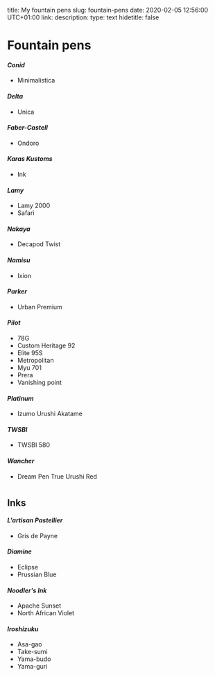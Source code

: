 title: My fountain pens
slug: fountain-pens
date: 2020-02-05 12:56:00 UTC+01:00
link: 
description: 
type: text
hidetitle: false

# Fountain pens

#### *Conid*
- Minimalistica

#### *Delta*
- Unica

#### *Faber-Castell*
- Ondoro

#### *Karas Kustoms*
- Ink

#### *Lamy*
- Lamy 2000
- Safari

#### *Nakaya*
- Decapod Twist

#### *Namisu*
- Ixion

#### *Parker*
- Urban Premium

#### *Pilot*
- 78G
- Custom Heritage 92
- Elite 95S
- Metropolitan
- Myu 701
- Prera
- Vanishing point

#### *Platinum*
- Izumo Urushi Akatame

#### *TWSBI*
- TWSBI 580

#### *Wancher*
- Dream Pen True Urushi Red


<div style='margin-bottom: 2.5rem' markdown="1"></div>


## Inks

#### *L'artisan Pastellier*
- Gris de Payne

#### *Diamine*
- Eclipse
- Prussian Blue

#### *Noodler's Ink*
- Apache Sunset
- North African Violet

#### *Iroshizuku*
- Asa-gao
- Take-sumi
- Yama-budo
- Yama-guri